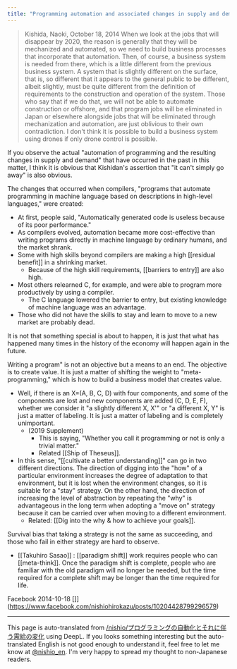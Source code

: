 ```yaml
---
title: "Programming automation and associated changes in supply and demand"
---
```


> Kishida, Naoki, October 18, 2014
> When we look at the jobs that will disappear by 2020, the reason is generally that they will be mechanized and automated, so we need to build business processes that incorporate that automation.
> Then, of course, a business system is needed from there, which is a little different from the previous business system.
> A system that is slightly different on the surface, that is, so different that it appears to the general public to be different, albeit slightly, must be quite different from the definition of requirements to the construction and operation of the system.
> Those who say that if we do that, we will not be able to automate construction or offshore, and that program jobs will be eliminated in Japan or elsewhere alongside jobs that will be eliminated through mechanization and automation, are just oblivious to their own contradiction.
> I don't think it is possible to build a business system using drones if only drone control is possible.

If you observe the actual "automation of programming and the resulting changes in supply and demand" that have occurred in the past in this matter, I think it is obvious that Kishidan's assertion that "it can't simply go away" is also obvious.

The changes that occurred when compilers, "programs that automate programming in machine language based on descriptions in high-level languages," were created:
- At first, people said, "Automatically generated code is useless because of its poor performance."
- As compilers evolved, automation became more cost-effective than writing programs directly in machine language by ordinary humans, and the market shrank.
- Some with high skills beyond compilers are making a high [[residual benefit]] in a shrinking market.
    - Because of the high skill requirements, [[barriers to entry]] are also high.
- Most others relearned C, for example, and were able to program more productively by using a compiler.
    - The C language lowered the barrier to entry, but existing knowledge of machine language was an advantage.
- Those who did not have the skills to stay and learn to move to a new market are probably dead.

It is not that something special is about to happen, it is just that what has happened many times in the history of the economy will happen again in the future.


Writing a program" is not an objective but a means to an end. The objective is to create value. It is just a matter of shifting the weight to "meta-programming," which is how to build a business model that creates value.
- Well, if there is an X=(A, B, C, D) with four components, and some of the components are lost and new components are added (C, D, E, F), whether we consider it "a slightly different X, X'" or "a different X, Y" is just a matter of labeling. It is just a matter of labeling and is completely unimportant.
    - (2019 Supplement)
        - This is saying, "Whether you call it programming or not is only a trivial matter."
        - Related [[Ship of Theseus]].
- In this sense, "[[cultivate a better understanding]]" can go in two different directions. The direction of digging into the "how" of a particular environment increases the degree of adaptation to that environment, but it is lost when the environment changes, so it is suitable for a "stay" strategy. On the other hand, the direction of increasing the level of abstraction by repeating the "why" is advantageous in the long term when adopting a "move on" strategy because it can be carried over when moving to a different environment.
    - Related: [[Dig into the why & how to achieve your goals]].

Survival bias that taking a strategy is not the same as succeeding, and those who fail in either strategy are hard to observe.

- [[Takuhiro Sasao]] : [[paradigm shift]] work requires people who can [[meta-think]]. Once the paradigm shift is complete, people who are familiar with the old paradigm will no longer be needed, but the time required for a complete shift may be longer than the time required for life.

Facebook 2014-10-18 []](https://www.facebook.com/nishiohirokazu/posts/10204428799296579)

---
This page is auto-translated from [/nishio/プログラミングの自動化とそれに伴う需給の変化](https://scrapbox.io/nishio/プログラミングの自動化とそれに伴う需給の変化) using DeepL. If you looks something interesting but the auto-translated English is not good enough to understand it, feel free to let me know at [@nishio_en](https://twitter.com/nishio_en). I'm very happy to spread my thought to non-Japanese readers.